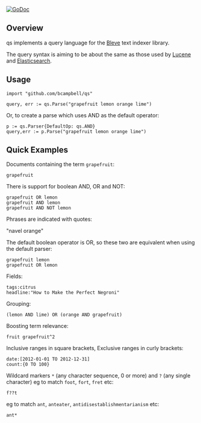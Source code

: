 [![GoDoc](https://godoc.org/github.com/bcampbell/qs?status.svg)](https://godoc.org/github.com/bcampbell/qs)

## Overview

qs implements a query language for the [Bleve](http://www.blevesearch.com/)
text indexer library.

The query syntax is aiming to be about the same as those used by
[Lucene](http://lucene.apache.org/core/5_3_1/queryparser/org/apache/lucene/queryparser/classic/package-summary.html#package_description)
and [Elasticsearch](https://www.elastic.co/guide/en/elasticsearch/reference/current/query-dsl-query-string-query.html#query-string-syntax).


## Usage

    import "github.com/bcampbell/qs"

    query, err := qs.Parse("grapefruit lemon orange lime")

Or, to create a parse which uses AND as the default operator:

    p := qs.Parser{DefaultOp: qs.AND}
	query,err := p.Parse("grapefruit lemon orange lime")



## Quick Examples

Documents containing the term `grapefruit`:

    grapefruit

There is support for boolean AND, OR and NOT:

    grapefruit OR lemon
    grapefruit AND lemon
    grapefruit AND NOT lemon

Phrases are indicated with quotes:

   "navel orange"

The default boolean operator is OR, so these two are equivalent when using the default parser:

    grapefruit lemon
    grapefruit OR lemon


Fields:

    tags:citrus
    headline:"How to Make the Perfect Negroni"

Grouping:

    (lemon AND lime) OR (orange AND grapefruit)

Boosting term relevance:

    fruit grapefruit^2

Inclusive ranges in square brackets, Exclusive ranges in curly brackets:

    date:[2012-01-01 TO 2012-12-31]
    count:{0 TO 100}

Wildcard markers `*` (any character sequence, 0 or more) and `?` (any single character)
eg to match `foot`, `fort`, `fret` etc:

    f??t

eg to match `ant`, `anteater`, `antidisestablishmentarianism` etc:

    ant*



